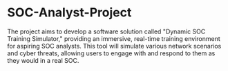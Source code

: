# SOC-Analyst-Project

The project aims to develop a software solution called "Dynamic SOC Training Simulator," providing an immersive, real-time training environment for aspiring SOC analysts. This tool will simulate various network scenarios and cyber threats, allowing users to engage with and respond to them as they would in a real SOC.
